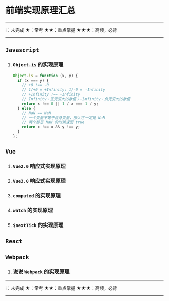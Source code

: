 # 前端实现原理汇总

****
ℹ️：未完成
★：常考
★★：重点掌握
★★★：高频，必背
****

## `Javascript`

1. ### `Object.is` 的实现原理

    ```javascript
    Object.is = function (x, y) {
      if (x === y) {
        // +0 !== -0
        // 1/+0 = +Infinity; 1/-0 = -Infinity
        // +Infinity !== -Infinity
        // Infinity：正无穷大的数值；-Infinity：负无穷大的数值
        return x !== 0 || 1 / x === 1 / y;
      } else {
        // NaN == NaN
        // 一个变量不等于自身变量，那么它一定是 NaN
        // 两个都是 NaN 的时候返回 true
        return x !== x && y !== y;
      }
    };
    ```

## `Vue`

1. ### `Vue2.0` 响应式实现原理

1. ### `Vue3.0` 响应式实现原理

1. ### `computed` 的实现原理

1. ### `watch` 的实现原理

1. ### `$nextTick` 的实现原理

## `React`

## `Webpack`

1. ### 说说 `Webpack` 的实现原理

****
ℹ️：未完成
★：常考
★★：重点掌握
★★★：高频，必背
****
